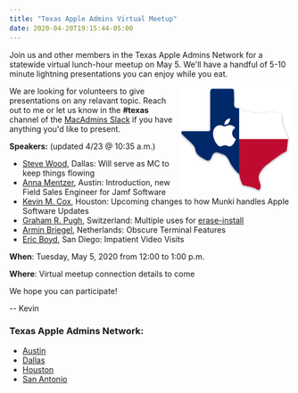 ```yaml
---
title: "Texas Apple Admins Virtual Meetup"
date: 2020-04-20T19:15:44-05:00
---
```


Join us and other members in the Texas Apple Admins Network for a statewide virtual lunch-hour meetup on May 5. We'll have a handful of 5-10 minute lightning presentations you can enjoy while you eat.

<img align="right" width="200" src="/images/TexasAppleAdmins.png" />

We are looking for volunteers to give presentations on any relavant topic. Reach out to me or let us know in the **#texas** channel of the [MacAdmins Slack](https://www.macadmins.org) if you have anything you'd like to present.

**Speakers:** (updated 4/23 @ 10:35 a.m.)

* [Steve Wood](https://geekygordo.com), Dallas: Will serve as MC to keep things flowing
* [Anna Mentzer](https://www.linkedin.com/in/annamentzer/), Austin: Introduction, new Field Sales Engineer for Jamf Software
* [Kevin M. Cox](https://www.kevinmcox.com/), Houston: Upcoming changes to how Munki handles Apple Software Updates
* [Graham R. Pugh](https://grahamrpugh.com), Switzerland: Multiple uses for [erase-install](https://github.com/grahampugh/erase-install)
* [Armin Briegel](https://scriptingosx.com), Netherlands: Obscure Terminal Features
* [Eric Boyd](https://twitter.com/ericjboyd), San Diego: Impatient Video Visits

**When**: Tuesday, May 5, 2020 from 12:00 to 1:00 p.m.

**Where**: Virtual meetup connection details to come

We hope you can participate!

-- Kevin

### Texas Apple Admins Network:

* [Austin](https://austinappleadmins.org)
* [Dallas](http://dallasappleadmins.org)
* [Houston](https://houstonappleadmins.org)
* [San Antonio](https://samacadmins.com)

